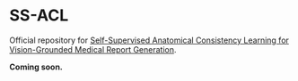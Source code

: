 # SS-ACL

Official repository for [Self-Supervised Anatomical Consistency Learning for Vision-Grounded Medical Report Generation](https://openreview.net/pdf?id=3OpUXIx7dF).

**Coming soon.**
